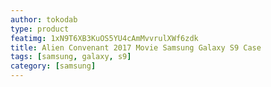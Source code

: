 ```yaml
---
author: tokodab
type: product
featimg: 1xN9T6XB3KuOS5YU4cAmMvvrulXWf6zdk
title: Alien Convenant 2017 Movie Samsung Galaxy S9 Case
tags: [samsung, galaxy, s9]
category: [samsung]
---
```

